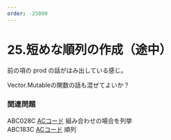 ```yaml
---
order: -25000
---
```


# 25.短めな順列の作成（途中）

前の項の prod の話がはみ出している感じ。

Vector.Mutableの関数の話も混ぜてよいか？

### 関連問題

ABC028C [ACコード](https://atcoder.jp/contests/abc028/submissions/23051091) 組み合わせの場合を列挙
\
ABC183C [ACコード](https://atcoder.jp/contests/abc183/submissions/23056456) 順列
